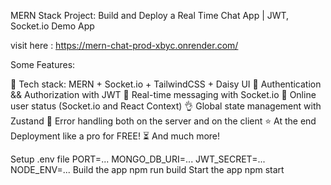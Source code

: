 

MERN Stack Project: Build and Deploy a Real Time Chat App | JWT, Socket.io
Demo App

visit here : https://mern-chat-prod-xbyc.onrender.com/ 

Some Features:

🌟 Tech stack: MERN + Socket.io + TailwindCSS + Daisy UI
🎃 Authentication && Authorization with JWT
👾 Real-time messaging with Socket.io
🚀 Online user status (Socket.io and React Context)
👌 Global state management with Zustand
🐞 Error handling both on the server and on the client
⭐ At the end Deployment like a pro for FREE!
⏳ And much more!



Setup .env file
PORT=...
MONGO_DB_URI=...
JWT_SECRET=...
NODE_ENV=...
Build the app
npm run build
Start the app
npm start
